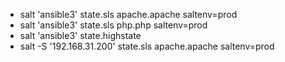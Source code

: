 * salt 'ansible3' state.sls apache.apache  saltenv=prod
* salt 'ansible3' state.sls  php.php saltenv=prod
* salt 'ansible3' state.highstate
* salt -S '192.168.31.200' state.sls apache.apache saltenv=prod
